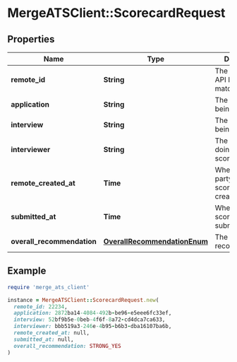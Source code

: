 # MergeATSClient::ScorecardRequest

## Properties

| Name | Type | Description | Notes |
| ---- | ---- | ----------- | ----- |
| **remote_id** | **String** | The third-party API ID of the matching object. | [optional] |
| **application** | **String** | The application being scored. | [optional] |
| **interview** | **String** | The interview being scored. | [optional] |
| **interviewer** | **String** | The interviewer doing the scoring. | [optional] |
| **remote_created_at** | **Time** | When the third party&#39;s scorecard was created. | [optional] |
| **submitted_at** | **Time** | When the scorecard was submitted. | [optional] |
| **overall_recommendation** | [**OverallRecommendationEnum**](OverallRecommendationEnum.md) | The inteviewer&#39;s recommendation. | [optional] |

## Example

```ruby
require 'merge_ats_client'

instance = MergeATSClient::ScorecardRequest.new(
  remote_id: 22234,
  application: 2872ba14-4084-492b-be96-e5eee6fc33ef,
  interview: 52bf9b5e-0beb-4f6f-8a72-cd4dca7ca633,
  interviewer: bbb519a3-246e-4b95-b6b3-dba16107ba6b,
  remote_created_at: null,
  submitted_at: null,
  overall_recommendation: STRONG_YES
)
```

